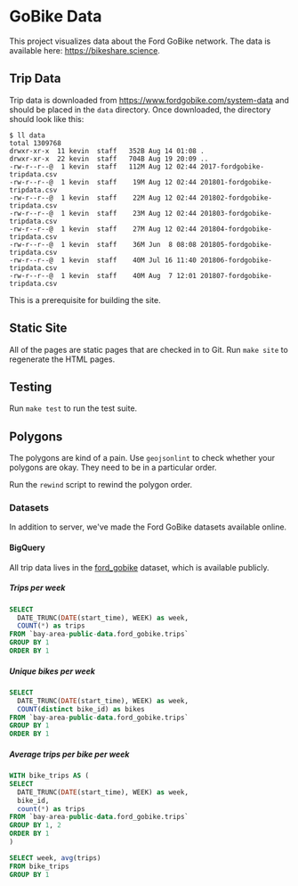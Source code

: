 # GoBike Data

This project visualizes data about the Ford GoBike network. The data is
available here: https://bikeshare.science.

## Trip Data

Trip data is downloaded from https://www.fordgobike.com/system-data and should
be placed in the `data` directory. Once downloaded, the directory should look
like this:

```
$ ll data
total 1309768
drwxr-xr-x  11 kevin  staff   352B Aug 14 01:08 .
drwxr-xr-x  22 kevin  staff   704B Aug 19 20:09 ..
-rw-r--r--@  1 kevin  staff   112M Aug 12 02:44 2017-fordgobike-tripdata.csv
-rw-r--r--@  1 kevin  staff    19M Aug 12 02:44 201801-fordgobike-tripdata.csv
-rw-r--r--@  1 kevin  staff    22M Aug 12 02:44 201802-fordgobike-tripdata.csv
-rw-r--r--@  1 kevin  staff    23M Aug 12 02:44 201803-fordgobike-tripdata.csv
-rw-r--r--@  1 kevin  staff    27M Aug 12 02:44 201804-fordgobike-tripdata.csv
-rw-r--r--@  1 kevin  staff    36M Jun  8 08:08 201805-fordgobike-tripdata.csv
-rw-r--r--@  1 kevin  staff    40M Jul 16 11:40 201806-fordgobike-tripdata.csv
-rw-r--r--@  1 kevin  staff    40M Aug  7 12:01 201807-fordgobike-tripdata.csv
```

This is a prerequisite for building the site.

## Static Site

All of the pages are static pages that are checked in to Git. Run `make site` to
regenerate the HTML pages.

## Testing

Run `make test` to run the test suite.

## Polygons

The polygons are kind of a pain. Use `geojsonlint` to check whether your
polygons are okay. They need to be in a particular order.

Run the `rewind` script to rewind the polygon order.

### Datasets

In addition to server, we've made the Ford GoBike datasets available online.

#### BigQuery

All trip data lives in the
[ford_gobike](https://bigquery.cloud.google.com/table/kjc-datasets:ford_gobike.trips)
dataset, which is available publicly.

##### Trips per week

```sql
SELECT
  DATE_TRUNC(DATE(start_time), WEEK) as week,
  COUNT(*) as trips
FROM `bay-area-public-data.ford_gobike.trips`
GROUP BY 1
ORDER BY 1
```

##### Unique bikes per week

```sql
SELECT
  DATE_TRUNC(DATE(start_time), WEEK) as week,
  COUNT(distinct bike_id) as bikes
FROM `bay-area-public-data.ford_gobike.trips`
GROUP BY 1
ORDER BY 1
```

##### Average trips per bike per week

```sql
WITH bike_trips AS (
SELECT
  DATE_TRUNC(DATE(start_time), WEEK) as week,
  bike_id,
  count(*) as trips
FROM `bay-area-public-data.ford_gobike.trips`
GROUP BY 1, 2
ORDER BY 1
)

SELECT week, avg(trips)
FROM bike_trips
GROUP BY 1
```
